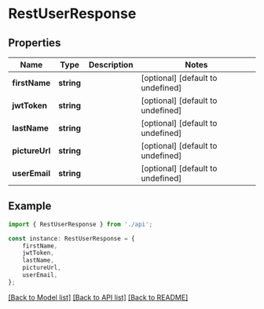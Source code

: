 # RestUserResponse


## Properties

Name | Type | Description | Notes
------------ | ------------- | ------------- | -------------
**firstName** | **string** |  | [optional] [default to undefined]
**jwtToken** | **string** |  | [optional] [default to undefined]
**lastName** | **string** |  | [optional] [default to undefined]
**pictureUrl** | **string** |  | [optional] [default to undefined]
**userEmail** | **string** |  | [optional] [default to undefined]

## Example

```typescript
import { RestUserResponse } from './api';

const instance: RestUserResponse = {
    firstName,
    jwtToken,
    lastName,
    pictureUrl,
    userEmail,
};
```

[[Back to Model list]](../README.md#documentation-for-models) [[Back to API list]](../README.md#documentation-for-api-endpoints) [[Back to README]](../README.md)
